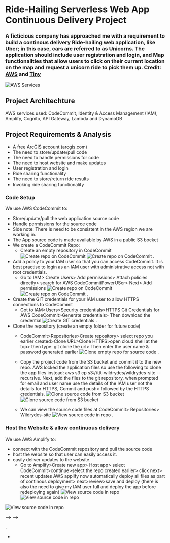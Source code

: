 # Ride-Hailing Serverless Web App Continuous Delivery Project
### A ficticious company has approached me with a requirement to build a continous delivery Ride-hailing web application, like Uber; in this case, cars are referred to as Unicorns. The application should include user registration and login, and Map functionalities that allow users to click on their current location on the map and request a unicorn ride to pick them up. Credit: [AWS](https://aws.amazon.com/getting-started/hands-on/build-serverless-web-app-lambda-apigateway-s3-dynamodb-cognito/module-3/) and [Tiny](https://www.youtube.com/@TinyTechnicalTutorials)

<!-- ## Architechture -->
![AWS Services](./images/architecture.gif)
## Project Architechture

AWS services used: CodeCommit, Identity & Access Management (IAM), Amplify, Cognito, API Gateway, Lambda and DynamoDB
## Project Requirements & Analysis

+ A free ArcGIS account (arcgis.com)
+ The need to store/update/pull code
+ The need to handle permissions for code
+ The need to host website and make updates
+ User registration and login
+ Ride sharing functionality
+ The need to store/return ride results
+ Invoking ride sharing functionality

### Code Setup
We use AWS CodeCommit to:
+ Store/update/pull the web application source code
+ Handle permissions for the source code
+ Side note: There is need to be consistent in the AWS region we are working in.
+ The App source code is made available by AWS in a public S3 bocket
+ We create a CodeCommit Repo:
  -  Create an empty repository in CodeCommit
![Create repo on CodeCommit](./images/codecommitrepo.png)
![Create repo on CodeCommit](./images/createrepo.png)
.
+ Add a policy to your IAM user so that you can access CodeCommit. It is best practise to login as an IAM user with administrative access not with root credentials.
  - Go to IAM> Create Users> Add permissions> Attach policies directly> search for AWS CodeCommitPowerUSer> Next> Add permissions
![Create repo on CodeCommit](./images/add-permissions.png)
![Create repo on CodeCommit](./images/attach-policy.png)
.
+ Create the GIT credentials for your IAM user to allow HTTPS connections to CodeCommit 
  - Got to IAM>Users>Security credentials>HTTPS Git Credentials for AWS CodeCommit>Generate credentials> Then download the credential
![Create GIT credentials](./images/git-credentials.png)
.
+ Clone the repository (create an empty folder for future code)
  - CodeCommit>Repositories>Create repository> select repo you earlier created>Clone URL>Clone HTTPS>open cloud shell at the top> then type: git clone the url> Then enter the user name & password generated earlier
![Clone empty repo for source code](./images/clone-repo2.png)
.
  - Copy the project code from the S3 bucket and commit it to the new repo. AWS locked the application files so use the following to clone the app files instead:  aws s3 cp s3://ttt-wildrydes/wildrydes-site --recursive. Next, add the files to the git repository, when prompted for email and user name use the details of the IAM user not the details for HTTPS, Commit and push> followed by the HTTPS credentials. 
![Clone source code from S3 bucket](./images/clone-repo3.png)
![Clone source code from S3 bucket](./images/clone-repo4.png)

  - We can view the source code files at CodeCommit> Repositories> Wildrydes-site
![View source code in repo](./images/source-code.png)
.
### Host the Website & allow continuous delivery
We use AWS Amplify to:
+ connect with the CodeCommit repository and pull the source code
+ host the website so that user can easily access it.
+ easily deliver updates to the website.
  - Go to Amplify>Create new app> Host app> select CodeCommit>continue>select the repo created earlier> click next> recent updates AWS applify now automatically deploy all files as part of continous deployment> next>review>save and deploy (there is also the need to give my IAM user full  and deploy the app before redeploying again)
![View source code in repo](./images/applify-app.png)
![View source code in repo](./images/applify-app1.png)
<!-- ![View source code in repo](./images/deploy-failed.png) -->
![View source code in repo](./images/set-perm.png)
<!-- ![View source code in repo](./images/role-list.png) -->
<!-- Amplify is serverless and no need to provision EC2 servers-->
<!-- ![View source code in repo](./images/applify-app2.png)
![View source code in repo](./images/app-page.png)
.
<!-- + Test that continous deployment is working by making some changes to the source code and see if amplify automatically apply the changes --> -->
<!-- CodeCommit> Repositories>repo name> Edit index.html> Update some of the text>Commit the changes with Author name, email
![Amplify CD](./images/applify-cd.png)
![CD of changes](./images/amplify-cd2.png) --> -->

<!-- ### Implement User Access
We use AWS Cognito to: -->
<!-- + Enable users to register and login with their credential or external identity systems.
+ Enable user authentication
 Amplify studio lets us setup cognito on the deployed app easily: But first we setup a user pool from  cognito be performing configuration changes in amplify .i.e Amazon Cognito> User pools> Create user pool> Choose attibutes that users will use to sign in (User name, Email, Phone number)>Next>Configure Security requirements(Password Policy)>MFA setup>defaults for user account recovery>Next>Configure sign-up experience> Enable self registration and maintain defaults> Next> Configure message delivery: Email Provider(send with congito to test)> defaults for from and reply to emails adderss>Next>Integrate your app: add user pool name, add app client name, the rest defaults>Next> Review and create: Create user pool> Access user pool and copy User pool ID, Client ID under - app clients and analytics - App authentication -->
<!-- ![Cognito setup](./images/cognito-user-pool.png)
![Amplify Studio](./images/applify-studio.png) -->
.
<!-- + Then update the config file in the application to point to this user pool.   -->
<!-- CodeCommit>Code>js>config.js> Edit and update userpoolid, clientid and region the commit changes -->
<!-- ![Update IDs](./images/update-ids.png) -->

<!-- + Refresh the web page and test the login functionality with email and password. The Cognito email service will send a confirmation email with verification code to the registered email to login. Cognito user pool takes care of Signin functionality to the app. After successfully login it takes you to the ride.html page that has the map functionality. Copy the authentication token on the page into your notepade for later use.

![Test login](./images/test-login.png)
![verification  successful](./images/verification-successful.png)
![Login successful](./images/success-login.png)

### Implemment Ride Sharing Functionality & Database to store and return ride results -->
<!-- + A user will request a ride and then a unicorn is sent to their location. Here we use Lamda that allows code to runs serverlessly following some trigger. In this case, the function to be trigger everytime a user requests a unicorn ride.
+ We also use dynamoDB, a Key-value ("NoSQL") database. User request a ride that will invoke a lamda function which select a unicorn from the fleet and record that request in the dynamoDB table and respond at the front with the details of the unicorn being dispatched. Setup dynamoDB -->
<!-- DynamoDB> Tables>Create Table>Table name=Rides2>Partition Key>RideId=String>rest defaults>create table>-->

<!-- ![DynamoDB creation](./images/DynamoDBT.png)
![DynamoDB creation](./images/DynamoDBT2.png) -->

+ <!-- after the database has been created, click into it> under general information, expand additional info then copy the Amazon ARN into a notepad-->
<!-- + Next we work on the execution role which grants permission to the function to write to the dynamoDB -->
<!-- Back at IAM>Roles>Create a new role> Trusted entity type=AWS service> Service=Lambda> Next> search and select awsLambdabasicExecutionRole>Next>Role name=WildRydesLambda>Then Create role  -->
<!-- Go back to the Role you have just created and add additional permissions: i.e IAM> Roles>create inline policy>Specific permission>service=DynamoDB, Action allowed=putitem, (check the write box=putitem) Resources=specific (following list previlege principle), Add ARNs>Text tab = Past ARN earlier copied>Add ARNs> Next> Policy name=DynamoDBWriteAccess>Create Policy  -->
<!-- ![Role creation](./images/role-creation.png)

![add role permission](./images/add-role-permissions.png) -->

<!-- + Next we work on the lambda function -->
<!-- Create a new lambda function: Lambda>functions>create function> Author from scratch>Function name=RequestUnicorn, Runtime=Node.js 16.x>Change dafault Execution rule>Use an existing role=WildRydesLambda>Create function  -->

<!-- ![add role permission](./images/lambda-function.png) -->
<!--after creating the function, scrow down and  Copy the corresponding Lambda function source code from AWS and past into the code source section to replace it and ensure the code details algins with your setup for instance updating the dynamoDB table name to algin with your setup then> Deploy (to ensure changes  to the code is updated) -->
<!-- + Description of Code
  - Fleet of the unicorns that can be modified
  - Handler that receives and process data inputs received from browser
  - We get the username from cognito username
  - We call a function to write data into the dynamoDB table (there is need to update the name of the table accordingly) -->
  <!-- Next will be to test the function in the AWS console before going to test it as an end user: click on the dropdown of Test>Configure test event>Event name> TestRequestEvent>Then pass in similar data that will gotten from the browser in the Event JSON section>copy and past the test event handler code from google drive>Save>Then click Test>If it work it will display response with status 201 and other details of the unicorn>then check dynamoDB table to see if data was written to the database: DynamoDB> Tables> Rides2> Explore Tables items> Scroll down and see the data under items returned>click to see details-->

<!-- ### Invoke Ride Sharing Functionality -->
<!-- + We use API Gateway service to invoke the ride sharing functionality by building a rest API -->
<!-- API Gateway>APIs>Create API>Scroll down and select REST API>Build>New API>ApI name=Wildrydes2>API End point type=Edge-optimized>Create API -->
<!-- Since we are using cognito there is need to create an authorizer to authentical calls API gateway uses: API Gateway> APIs> Wildrydes2> Authorizers>Create Authorizers>Authorizer name=WildRydes>A type=Cognito>Cognito user pool=wildRdes(the user pool created earlier)>Token source=Authorization(this the header that will be sent in)>Create Authorizer>Click into the authorizer>Test Authorizer=Authorization token created earlier(copied from ride.html)>Test Authorizer>status code 200=success> -->
<!--Go back to API Gateway and create a resource: API Gateway?APIs>Resources> Create resource (this will allow use to hockup with lambda function)>Resource name=ride> Leave Resource path as it is> select CORS check box and click Create resource>Create method>Method type=POST>lambda is selected>toggle Lambda proxy integration>select Lambda function=request unicorn>Create method-->
<!-- ![Create API Gateway](./images/api-method.png) -->

<!-- Go to the Method request tab>Click on Edit>Authorization=congnito user pool:WildRydes from the drop down>scoll down and save>Click Delpoy>  On the Deploy API dialogue box: Stage=New state, Stage name = dev>Click deploy>Copy the invoke URL link into the notepad>Back at CodeCommit:Repositories:wildrydes-site2/js/config.js>update the invoke url link in the code (for the API call)>Commit the changes. Next go to the code in the ride.html>Edit>Update the arkgis url version to 4.6 at the top and bottom>then commit changes> then applify pushes out the changes accordingly> Got to the rides.html page and test the map api page and refresh the page (ensure to be login to your account at arkgis.com> Test the app by clicking some were in the map and request unicorn>Also check details by refreshing dynamoDB table to see the returned items-->
<!-- ![Create API Gateway](./images/api-arkgis.png)
![Create API Gateway](./images/unicorn-request.png)
![Create API Gateway](./images/dynamotu-update.png)
![Create API Gateway](./images/dynamotb-update.png) -->
<!-- Clean up: Start by deleting the amplify app: All apps>wildrydes>Actions>delete app>delete. Next: Cognito user pool: Amazon Cognito>User pools>Wildrydes> Delete>check deativate deletion protection>confirm deletion. Next is lambda function>Wyderide>Action:Delete>Confirm deletion. Next in IAM: delete. Next DynamoDB> Tables>Rides>Delete>Delete all CloudWatch alarms check: confirm. Next API gateway: API Gateway>APIs>WildRydes2>Delete>Confirm. Next CodeCommit repository>wildrydes-site2>Delete repositoty> confirm deletion. Next: cloud watch log group>RequestUnicorn>actions=delete log group: